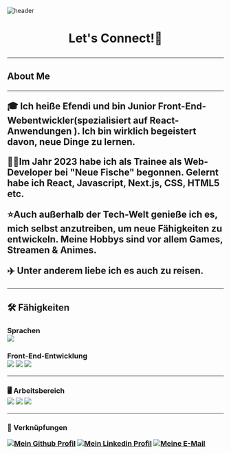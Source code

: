 
<!--
**Efendi5/Efendi5** is a ✨ _special_ ✨ repository because its `README.md` (this file) appears on your GitHub profile.

Here are some ideas to get you started:

- 🔭 I’m currently working on ...
- 🌱 I’m currently learning ...
- 👯 I’m looking to collaborate on ...
- 🤔 I’m looking for help with ...
- 💬 Ask me about ...
- 📫 How to reach me: ...
- 😄 Pronouns: ...
- ⚡ Fun fact: ...
-->


![header](https://capsule-render.vercel.app/api?type=wave&color=auto&height=200&section=header&text=Hey%20Everyone👋!&fontSize=70)
<h1 align="center" bold>Let's Connect!💬

---

<h2 align="left" bold> About Me
  
 ---

<p>🎓 Ich heiße Efendi und bin Junior Front-End-Webentwickler(spezialisiert auf React-Anwendungen ). Ich bin wirklich begeistert davon, neue Dinge zu lernen. 
<p>👨‍💻Im Jahr 2023 habe ich als Trainee als Web-Developer bei "Neue Fische" begonnen. Gelernt habe ich React, Javascript, Next.js, CSS, HTML5 etc.
<p>⭐Auch außerhalb der Tech-Welt genieße ich es, mich selbst anzutreiben, um neue Fähigkeiten zu entwickeln. Meine Hobbys sind vor allem Games, Streamen & Animes.

<p>✈️ Unter anderem liebe ich es auch zu reisen.

---

<h2 align="left" bold>🛠️ Fähigkeiten


<h3 align="left" bold> Sprachen

<section>
<img src="https://img.icons8.com/color/48/null/javascript--v1.png"/>

<h4 align="left" bold>Front-End-Entwicklung
<section>
<img src="https://img.icons8.com/plasticine/50/null/react.png"/>
<img src="https://img.icons8.com/external-tal-revivo-color-tal-revivo/38/null/external-html-5-is-a-software-solution-stack-that-defines-the-properties-and-behaviors-of-web-page-logo-color-tal-revivo.png"/>
<img src="https://img.icons8.com/color/47/null/css3.png"/>

---

<h4 align="left" bold>🖥️ Arbeitsbereich
<section>
<img src="https://img.icons8.com/material-outlined/35/null/mac-os--v2.png"/>
<img src="https://img.icons8.com/color/40/null/visual-studio-code-2019.png"/>
<img src="https://img.icons8.com/ios-glyphs/30/null/windows-10.png"/>

---

<h4 align="left" bold>🔗 Verknüpfungen

[![Mein Github Profil](https://img.icons8.com/glyph-neue/50/null/github.png)](https://github.com/Efendi5)
[![Mein Linkedin Profil](https://img.icons8.com/doodle/45/null/linkedin-circled.png)](https://www.linkedin.com/in/efendi-varol-b9a632266/)
[![Meine E-Mail](https://img.icons8.com/material-rounded/45/null/mail.png)](efendiv@icloud.com)
